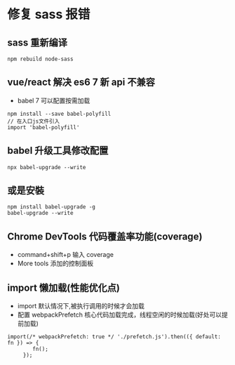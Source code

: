 # 修复 sass 报错

## sass 重新编译

```
npm rebuild node-sass
```

## vue/react 解决 es6 7 新 api 不兼容

- babel 7 可以配置按需加载

```
npm install --save babel-polyfill
// 在入口js文件引入
import 'babel-polyfill'
```

## babel 升级工具修改配置

```
npx babel-upgrade --write
```

## 或是安裝

```
npm install babel-upgrade -g
babel-upgrade --write
```

## Chrome DevTools 代码覆盖率功能(coverage)

- command+shift+p 输入 coverage
- More tools 添加的控制面板

## import 懒加载(性能优化点)

- import 默认情况下,被执行调用的时候才会加载
- 配置 webpackPrefetch 核心代码加载完成，线程空闲的时候加载(好处可以提前加载)

```
import(/* webpackPrefetch: true */ './prefetch.js').then(({ default: fn }) => {
     	fn();
     });
```
